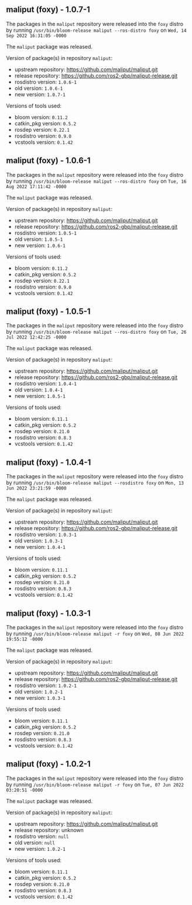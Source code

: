## maliput (foxy) - 1.0.7-1

The packages in the `maliput` repository were released into the `foxy` distro by running `/usr/bin/bloom-release maliput --ros-distro foxy` on `Wed, 14 Sep 2022 16:31:05 -0000`

The `maliput` package was released.

Version of package(s) in repository `maliput`:

- upstream repository: https://github.com/maliput/maliput.git
- release repository: https://github.com/ros2-gbp/maliput-release.git
- rosdistro version: `1.0.6-1`
- old version: `1.0.6-1`
- new version: `1.0.7-1`

Versions of tools used:

- bloom version: `0.11.2`
- catkin_pkg version: `0.5.2`
- rosdep version: `0.22.1`
- rosdistro version: `0.9.0`
- vcstools version: `0.1.42`


## maliput (foxy) - 1.0.6-1

The packages in the `maliput` repository were released into the `foxy` distro by running `/usr/bin/bloom-release maliput --ros-distro foxy` on `Tue, 16 Aug 2022 17:11:42 -0000`

The `maliput` package was released.

Version of package(s) in repository `maliput`:

- upstream repository: https://github.com/maliput/maliput.git
- release repository: https://github.com/ros2-gbp/maliput-release.git
- rosdistro version: `1.0.5-1`
- old version: `1.0.5-1`
- new version: `1.0.6-1`

Versions of tools used:

- bloom version: `0.11.2`
- catkin_pkg version: `0.5.2`
- rosdep version: `0.22.1`
- rosdistro version: `0.9.0`
- vcstools version: `0.1.42`


## maliput (foxy) - 1.0.5-1

The packages in the `maliput` repository were released into the `foxy` distro by running `/usr/bin/bloom-release maliput --ros-distro foxy` on `Tue, 26 Jul 2022 12:42:25 -0000`

The `maliput` package was released.

Version of package(s) in repository `maliput`:

- upstream repository: https://github.com/maliput/maliput.git
- release repository: https://github.com/ros2-gbp/maliput-release.git
- rosdistro version: `1.0.4-1`
- old version: `1.0.4-1`
- new version: `1.0.5-1`

Versions of tools used:

- bloom version: `0.11.1`
- catkin_pkg version: `0.5.2`
- rosdep version: `0.21.0`
- rosdistro version: `0.8.3`
- vcstools version: `0.1.42`


## maliput (foxy) - 1.0.4-1

The packages in the `maliput` repository were released into the `foxy` distro by running `/usr/bin/bloom-release maliput --rosdistro foxy` on `Mon, 13 Jun 2022 23:21:59 -0000`

The `maliput` package was released.

Version of package(s) in repository `maliput`:

- upstream repository: https://github.com/maliput/maliput.git
- release repository: https://github.com/ros2-gbp/maliput-release.git
- rosdistro version: `1.0.3-1`
- old version: `1.0.3-1`
- new version: `1.0.4-1`

Versions of tools used:

- bloom version: `0.11.1`
- catkin_pkg version: `0.5.2`
- rosdep version: `0.21.0`
- rosdistro version: `0.8.3`
- vcstools version: `0.1.42`


## maliput (foxy) - 1.0.3-1

The packages in the `maliput` repository were released into the `foxy` distro by running `/usr/bin/bloom-release maliput -r foxy` on `Wed, 08 Jun 2022 19:55:12 -0000`

The `maliput` package was released.

Version of package(s) in repository `maliput`:

- upstream repository: https://github.com/maliput/maliput.git
- release repository: https://github.com/ros2-gbp/maliput-release.git
- rosdistro version: `1.0.2-1`
- old version: `1.0.2-1`
- new version: `1.0.3-1`

Versions of tools used:

- bloom version: `0.11.1`
- catkin_pkg version: `0.5.2`
- rosdep version: `0.21.0`
- rosdistro version: `0.8.3`
- vcstools version: `0.1.42`


## maliput (foxy) - 1.0.2-1

The packages in the `maliput` repository were released into the `foxy` distro by running `/usr/bin/bloom-release maliput -r foxy` on `Tue, 07 Jun 2022 03:20:51 -0000`

The `maliput` package was released.

Version of package(s) in repository `maliput`:

- upstream repository: https://github.com/maliput/maliput.git
- release repository: unknown
- rosdistro version: `null`
- old version: `null`
- new version: `1.0.2-1`

Versions of tools used:

- bloom version: `0.11.1`
- catkin_pkg version: `0.5.2`
- rosdep version: `0.21.0`
- rosdistro version: `0.8.3`
- vcstools version: `0.1.42`


